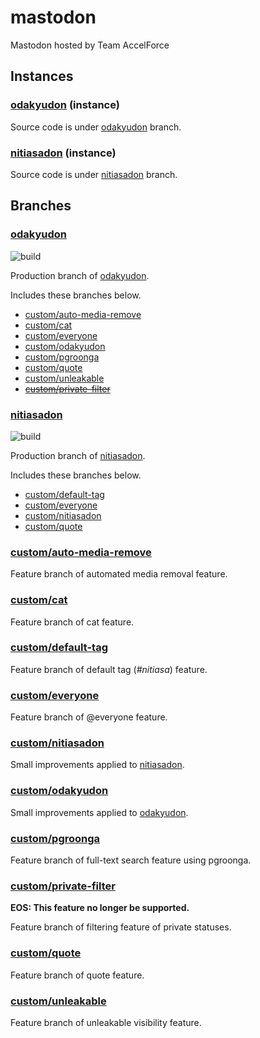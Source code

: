 # mastodon

Mastodon hosted by Team AccelForce


## Instances

### [odakyudon](https://odakyu.app/) (instance)

Source code is under [odakyudon](#odakyudon) branch.

### [nitiasadon](https://nitiasa.com/) (instance)

Source code is under [nitiasadon](#nitiasadon) branch.


## Branches

### [odakyudon](https://github.com/accelforce/mastodon/tree/odakyudon)

![build](https://github.com/accelforce/mastodon/workflows/build/badge.svg?branch=odakyudon&event=push)

Production branch of [odakyudon](#odakyudon-instance).

Includes these branches below.

* [custom/auto-media-remove](#customauto-media-remove)
* [custom/cat](#customcat)
* [custom/everyone](#customeveryone)
* [custom/odakyudon](#customodakyudon)
* [custom/pgroonga](#custompgroonga)
* [custom/quote](#customquote)
* [custom/unleakable](#customunleakable)
* <strike>[custom/private-filter](#customprivate-filter)</strike>

### [nitiasadon](https://github.com/accelforce/mastodon/tree/nitiasadon)

![build](https://github.com/accelforce/mastodon/workflows/build/badge.svg?branch=nitiasadon&event=push)

Production branch of [nitiasadon](#nitiasadon-instance).

Includes these branches below.

* [custom/default-tag](#customdefault-tag)
* [custom/everyone](#customeveryone)
* [custom/nitiasadon](#customnitiasadon)
* [custom/quote](#customquote)

### [custom/auto-media-remove](https://github.com/accelforce/mastodon/tree/custom/auto-media-remove)

Feature branch of automated media removal feature.

### [custom/cat](https://github.com/accelforce/mastodon/tree/custom/cat)

Feature branch of cat feature.

### [custom/default-tag](https://github.com/accelforce/mastodon/tree/custom/default-tag)

Feature branch of default tag (*#nitiasa*) feature.

### [custom/everyone](https://github.com/accelforce/mastodon/tree/custom/everyone)

Feature branch of @everyone feature.

### [custom/nitiasadon](https://github.com/accelforce/mastodon/tree/custom/nitiasadon)

Small improvements applied to [nitiasadon](https://nitiasa.com/).

### [custom/odakyudon](https://github.com/accelforce/mastodon/tree/custom/odakyudon)

Small improvements applied to [odakyudon](https://odakyu.app/).

### [custom/pgroonga](https://github.com/accelforce/mastodon/tree/custom/pgroonga)

Feature branch of full-text search feature using pgroonga.

### [custom/private-filter](https://github.com/accelforce/mastodon/tree/custom/private-filter)

**EOS: This feature no longer be supported.**

Feature branch of filtering feature of private statuses.

### [custom/quote](https://github.com/accelforce/mastodon/tree/custom/quote)

Feature branch of quote feature.

### [custom/unleakable](https://github.com/accelforce/mastodon/tree/custom/unleakable)

Feature branch of unleakable visibility feature.
